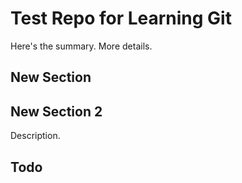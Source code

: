# Test Repo for Learning Git

Here's the summary.
More details.

## New Section

## New Section 2

Description.

## Todo